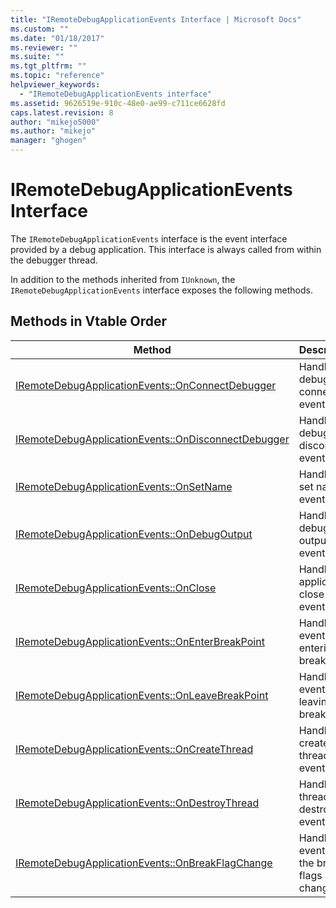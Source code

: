 ```yaml
---
title: "IRemoteDebugApplicationEvents Interface | Microsoft Docs"
ms.custom: ""
ms.date: "01/18/2017"
ms.reviewer: ""
ms.suite: ""
ms.tgt_pltfrm: ""
ms.topic: "reference"
helpviewer_keywords: 
  - "IRemoteDebugApplicationEvents interface"
ms.assetid: 9626519e-910c-48e0-ae99-c711ce6628fd
caps.latest.revision: 8
author: "mikejo5000"
ms.author: "mikejo"
manager: "ghogen"
---
```

# IRemoteDebugApplicationEvents Interface
The `IRemoteDebugApplicationEvents` interface is the event interface provided by a debug application. This interface is always called from within the debugger thread.  
  
 In addition to the methods inherited from `IUnknown`, the `IRemoteDebugApplicationEvents` interface exposes the following methods.  
  
## Methods in Vtable Order  
  
|Method|Description|  
|------------|-----------------|  
|[IRemoteDebugApplicationEvents::OnConnectDebugger](../../winscript/reference/iremotedebugapplicationevents-onconnectdebugger.md)|Handles a debugger connect event.|  
|[IRemoteDebugApplicationEvents::OnDisconnectDebugger](../../winscript/reference/iremotedebugapplicationevents-ondisconnectdebugger.md)|Handles a debugger disconnect event.|  
|[IRemoteDebugApplicationEvents::OnSetName](../../winscript/reference/iremotedebugapplicationevents-onsetname.md)|Handles a set name event.|  
|[IRemoteDebugApplicationEvents::OnDebugOutput](../../winscript/reference/iremotedebugapplicationevents-ondebugoutput.md)|Handles a debugger output event.|  
|[IRemoteDebugApplicationEvents::OnClose](../../winscript/reference/iremotedebugapplicationevents-onclose.md)|Handles an application close event.|  
|[IRemoteDebugApplicationEvents::OnEnterBreakPoint](../../winscript/reference/iremotedebugapplicationevents-onenterbreakpoint.md)|Handles an event for entering a breakpoint.|  
|[IRemoteDebugApplicationEvents::OnLeaveBreakPoint](../../winscript/reference/iremotedebugapplicationevents-onleavebreakpoint.md)|Handles an event for leaving a breakpoint.|  
|[IRemoteDebugApplicationEvents::OnCreateThread](../../winscript/reference/iremotedebugapplicationevents-oncreatethread.md)|Handles a create thread event.|  
|[IRemoteDebugApplicationEvents::OnDestroyThread](../../winscript/reference/iremotedebugapplicationevents-ondestroythread.md)|Handles a thread-destroyed event.|  
|[IRemoteDebugApplicationEvents::OnBreakFlagChange](../../winscript/reference/iremotedebugapplicationevents-onbreakflagchange.md)|Handles an event when the break flags change.|